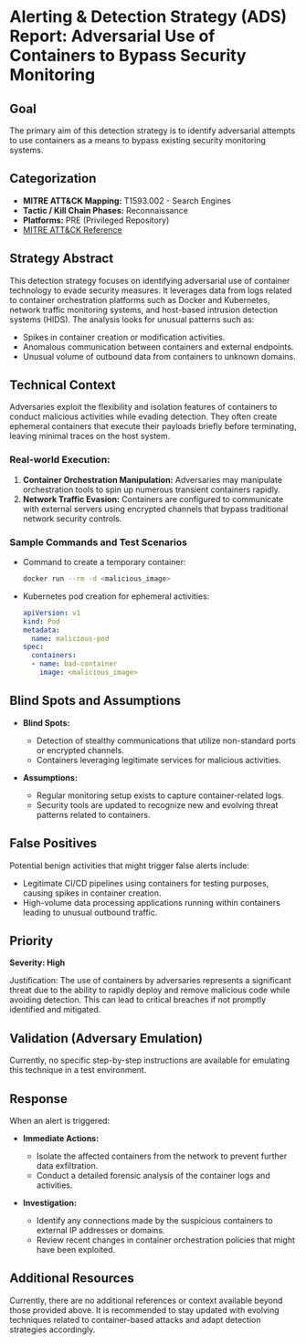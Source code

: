 # Alerting & Detection Strategy (ADS) Report: Adversarial Use of Containers to Bypass Security Monitoring

## Goal
The primary aim of this detection strategy is to identify adversarial attempts to use containers as a means to bypass existing security monitoring systems.

## Categorization

- **MITRE ATT&CK Mapping:** T1593.002 - Search Engines
- **Tactic / Kill Chain Phases:** Reconnaissance
- **Platforms:** PRE (Privileged Repository)
- [MITRE ATT&CK Reference](https://attack.mitre.org/techniques/T1593/002)

## Strategy Abstract

This detection strategy focuses on identifying adversarial use of container technology to evade security measures. It leverages data from logs related to container orchestration platforms such as Docker and Kubernetes, network traffic monitoring systems, and host-based intrusion detection systems (HIDS). The analysis looks for unusual patterns such as:

- Spikes in container creation or modification activities.
- Anomalous communication between containers and external endpoints.
- Unusual volume of outbound data from containers to unknown domains.

## Technical Context

Adversaries exploit the flexibility and isolation features of containers to conduct malicious activities while evading detection. They often create ephemeral containers that execute their payloads briefly before terminating, leaving minimal traces on the host system. 

### Real-world Execution:
1. **Container Orchestration Manipulation:** Adversaries may manipulate orchestration tools to spin up numerous transient containers rapidly.
2. **Network Traffic Evasion:** Containers are configured to communicate with external servers using encrypted channels that bypass traditional network security controls.

### Sample Commands and Test Scenarios
- Command to create a temporary container: 
  ```bash
  docker run --rm -d <malicious_image>
  ```
- Kubernetes pod creation for ephemeral activities:
  ```yaml
  apiVersion: v1
  kind: Pod
  metadata:
    name: malicious-pod
  spec:
    containers:
    - name: bad-container
      image: <malicious_image>
  ```

## Blind Spots and Assumptions

- **Blind Spots:** 
  - Detection of stealthy communications that utilize non-standard ports or encrypted channels.
  - Containers leveraging legitimate services for malicious activities.

- **Assumptions:**
  - Regular monitoring setup exists to capture container-related logs.
  - Security tools are updated to recognize new and evolving threat patterns related to containers.

## False Positives

Potential benign activities that might trigger false alerts include:

- Legitimate CI/CD pipelines using containers for testing purposes, causing spikes in container creation.
- High-volume data processing applications running within containers leading to unusual outbound traffic.

## Priority
**Severity: High**

Justification: The use of containers by adversaries represents a significant threat due to the ability to rapidly deploy and remove malicious code while avoiding detection. This can lead to critical breaches if not promptly identified and mitigated.

## Validation (Adversary Emulation)
Currently, no specific step-by-step instructions are available for emulating this technique in a test environment.

## Response
When an alert is triggered:
- **Immediate Actions:**
  - Isolate the affected containers from the network to prevent further data exfiltration.
  - Conduct a detailed forensic analysis of the container logs and activities.
  
- **Investigation:**
  - Identify any connections made by the suspicious containers to external IP addresses or domains.
  - Review recent changes in container orchestration policies that might have been exploited.

## Additional Resources
Currently, there are no additional references or context available beyond those provided above. It is recommended to stay updated with evolving techniques related to container-based attacks and adapt detection strategies accordingly.